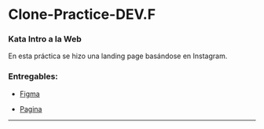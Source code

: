 # Clone-Practice-DEV.F

### Kata Intro a la Web
En esta práctica se hizo una landing page basándose en Instagram.

### Entregables:

- [Figma](./practicaHarry/Harry.png)

- [Pagina](./practicaHarry/DiagramaHarry.png)

---
